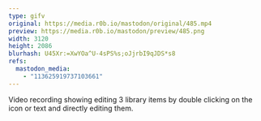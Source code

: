 ```yaml
---
type: gifv
original: https://media.r0b.io/mastodon/original/485.mp4
preview: https://media.r0b.io/mastodon/preview/485.png
width: 3120
height: 2086
blurhash: U45Xr:=XwYOa^U-4sPS%s;oJjrbI9qJDS*s8
refs:
  mastodon_media:
    - "113625919737103661"
---
```


Video recording showing editing 3 library items by double clicking on the icon or text and directly editing them.
